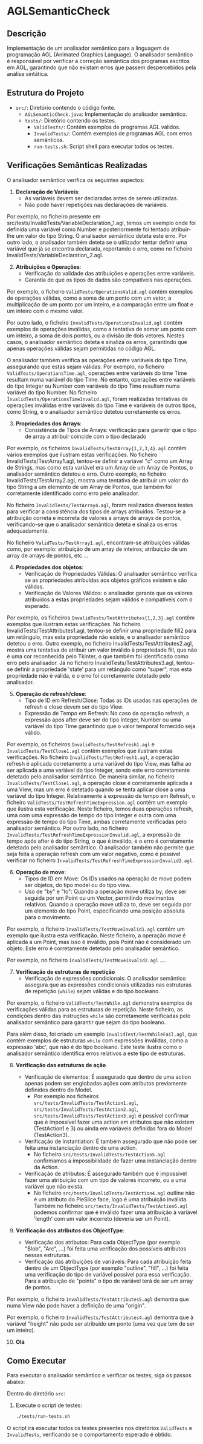 # AGLSemanticCheck

## Descrição

Implementação de um analisador semântico para a linguagem de programação AGL (Animated Graphics Language). O analisador semântico é responsável por verificar a correção semântica dos programas escritos em AGL, garantindo que não existam erros que passem despercebidos pela análise sintática.

## Estrutura do Projeto

- `src/`: Diretório contendo o código fonte.
  - `AGLSemanticCheck.java`: Implementação do analisador semântico.
  - `tests/`: Diretório contendo os testes.
    - `ValidTests/`: Contém exemplos de programas AGL válidos.
    - `InvalidTests/`: Contém exemplos de programas AGL com erros semânticos.
    - `run-tests.sh`: Script shell para executar todos os testes.

## Verificações Semânticas Realizadas

O analisador semântico verifica os seguintes aspectos:

1. **Declaração de Variáveis**:
   - As variáveis devem ser declaradas antes de serem utilizadas.
   - Não pode haver repetições nas declarações de variáveis.

Por exemplo, no ficheiro presente em src/tests/InvalidTests/VariableDeclaration_1.agl, temos um exemplo onde foi definida uma variável como Number e posteriormente foi tentado atribuir-lhe um valor do tipo String. O analisador semântico deteta este erro. Por outro lado, o analisador também deteta se o utilizador tentar definir uma variável que já se encontra declarada, reportando o erro, como no ficheiro InvalidTests/VariableDeclaration_2.agl.

2. **Atribuições e Operações**:
   - Verificação da validade das atribuições e operações entre variáveis.
   - Garantia de que os tipos de dados são compatíveis nas operações.

Por exemplo, o ficheiro `ValidTests/OperationsValid.agl` contém exemplos de operações válidas, como a soma de um ponto com um vetor, a multiplicação de um ponto por um inteiro, e a comparação entre um float e um inteiro com o mesmo valor.

Por outro lado, o ficheiro `InvalidTests/OperationsInvalid.agl` contém exemplos de operações inválidas, como a tentativa de somar um ponto com um inteiro, a soma de dois pontos, ou a divisão de dois vetores. Nestes casos, o analisador semântico deteta e sinaliza os erros, garantindo que apenas operações válidas sejam permitidas no código AGL.

O analisador também verifica as operações entre variáveis do tipo Time, assegurando que estas sejam válidas. Por exemplo, no ficheiro `ValidTests/OperationsTime.agl`, operações entre variáveis do time Time resultam numa variável do tipo Time. No entanto, operações entre variáveis do tipo Integer ou Number com variáveis do tipo Time resultam numa variável do tipo Number. No ficheiro `ÌnvalidTests/OperationsTimeInvalid.agl`, foram realizadas tentativas de operações inválidas entre variáveis do tipo Time e variáveis de outros tipos, como String, e o analisador semântico detetou corretamente os erros.


3. **Propriedades dos Arrays**:
    - Consistência de Tipos de Arrays: verificação para garantir que o tipo de array a atribuir coincide com o tipo declarado

Por exemplo, os ficheiros `InvalidTests/TestArray{1,2,3,4}.agl` contêm vários exemplos que ilustram estas verificações. No ficheiro InvalidTests/TestArray1.agl, tentou-se definir a variável "c" como um Array de Strings, mas como esta variável era um Array de um Array de Pontos, o analisador semântico detetou o erro. Outro exemplo, no ficheiro InvalidTests/TestArray2.agl, mostra uma tentativa de atribuir um valor do tipo String a um elemento de um Array de Pontos, que também foi corretamente identificado como erro pelo analisador.

No ficheiro `InvalidTests/TestArray4.agl`, foram realizados diversos testes para verificar a consistência dos tipos de arrays atribuídos. Testou-se a atribuição correta e incorreta de valores a arrays de arrays de pontos, verificando-se que o analisador semântico deteta e sinaliza os erros adequadamente.

No ficheiro `ValidTests/TestArray1.agl`, encontram-se atribuições válidas como, por exemplo: atribuição de um array de inteiros; atribuição de um array de arrays de pontos, etc ...

4. **Propriedades dos objetos**:
   - Verificação de Propriedades Válidas: O analisador semântico verifica se as propriedades atribuídas aos objetos gráficos existem e são válidas.
   - Verificação de Valores Válidos: o analisador garante que os valores atribuídos a estas propriedades sejam válidos e compatíveis com o esperado.

Por exemplo, os ficheiros `InvalidTests/TestAttributes{1,2,3}.agl` contêm exemplos que ilustram estas verificações. 
No ficheiro InvalidTests/TestAttributes1.agl, tentou-se definir uma propriedade fill2 para um retângulo, mas esta propriedade não existe, e o analisador semântico detetou o erro. 
Outro exemplo, no ficheiro InvalidTests/TestAttributes2.agl, mostra uma tentativa de atribuir um valor inválido à propriedade fill, que não é uma cor reconhecida pelo Tkinter, o que também foi identificado como erro pelo analisador. 
Já no ficheiro InvalidTests/TestAttributes3.agl, tentou-se definir a propriedade 'state' para um retângulo como "super", mas esta propriedade não é válida, e o erro foi corretamente detetado pelo analisador.

5. **Operação de refresh/close**:
   - Tipo de ID em Refresh/Close: Todas as IDs usadas nas operações de refresh e close devem ser do tipo View.
   - Expressão de Tempo em Refresh: No caso da operação refresh, a expressão após after deve ser do tipo Integer, Number ou uma variável do tipo Time garantindo que o valor temporal fornecido seja válido.

Por exemplo, os ficheiros `InvalidTests/TestRefresh1.agl` e `InvalidTests/TestClose1.agl` contêm exemplos que ilustram estas verificações. No ficheiro `InvalidTests/TestRefresh1.agl`, a operação refresh é aplicada corretamente a uma variável do tipo View, mas falha ao ser aplicada a uma variável do tipo Integer, sendo este erro corretamente detetado pelo analisador semântico. De maneira similar, no ficheiro `InvalidTests/TestClose1.agl`, a operação close é corretamente aplicada a uma View, mas um erro é detetado quando se tenta aplicar close a uma variável do tipo Integer.
Relativamente à expressão de tempo em Refresh, o ficheiro `ValidTests/TestRefreshTimeExpression.agl` contém um exemplo que ilustra esta verificação. Neste ficheiro, temos duas operações refresh, uma com uma expressão de tempo do tipo Integer e outra com uma expressão de tempo do tipo Time, ambas corretamente verificadas pelo analisador semântico.
Por outro lado, no ficheiro `InvalidTests/TestRefreshTimeExpressionInvalid.agl`, a expressão de tempo após after é do tipo String, o que é inválido, e o erro é corretamente detetado pelo analisador semântico. O analisador também não permite que seja feita a operação refresh com um valor negativo, como é possível verificar no ficheiro `InvalidTests/TestRefreshTimeExpressionInvalid2.agl`.


6. **Operação de move**:
   - Tipos de ID em Move: Os IDs usados na operação de move podem ser objetos, do tipo model ou do tipo view.
   - Uso de "by" e "to": Quando a operação move utiliza by, deve ser seguida por um Point ou um Vector, permitindo movimentos relativos. Quando a operação move utiliza to, deve ser seguida por um elemento do tipo Point, especificando uma posição absoluta para o movimento.

Por exemplo, o ficheiro `InvalidTests/TestMoveInvalid1.agl` contém um exemplo que ilustra esta verificação. Neste ficheiro, a operação move é aplicada a um Point, mas isso é inválido, pois Point não é considerado um objeto. Este erro é corretamente detetado pelo analisador semântico.

Por exemplo, no ficheiro `InvalidTests/TestMoveInvalid2.agl` ....


7. **Verificação de estruturas de repetição**
   - Verificação de expressões condicionais: O analisador semântico assegura que as expressões condicionais utilizadas nas estruturas de repetição (`while`) sejam válidas e do tipo booleano.

Por exemplo, o ficheiro `ValidTests/TestWhile.agl` demonstra exemplos de verificações válidas para as estruturas de repetição. Neste ficheiro, as condições dentro das instruções `while` são corretamente verificadas pelo analisador semântico para garantir que sejam do tipo booleano.

Para além disso, foi criado um exemplo `InvalidTest/TestWhileFail.agl`, que contém exemplos de estruturas `while` com expressões inválidas, como a expressão 'abc', que não é do tipo booleano. Este teste ilustra como o analisador semântico identifica erros relativos a este tipo de estruturas.


8. **Verificação das estruturas de ação**
   - Verificação de elementos: É assegurado que dentro de uma action apenas podem ser englobadas ações com atributos previamente definidos dentro do Model.
      - Por exemplo nos ficheiros `src/tests/InvalidTests/TestAction1.agl`, `src/tests/InvalidTests/TestAction2.agl`, `src/tests/InvalidTests/TestAction3.agl` é possível confirmar que é impossível fazer uma action em atributos que não existem (TestAction1 e 3) ou ainda em variáveis definidas fora do Model (TestAction3).
   - Verificação de Instantiation: É também assegurado que não pode ser feita uma instanciação dentro de uma action.
      - No ficheiro `src/tests/InvalidTests/TestAction5.agl` confirmamos a impossibilidade de fazer uma instanciação dentro da Action.
   - Verificação de atributos: É assegurado também que é impossível fazer uma atribuição com um tipo de valores incorreto, ou a uma variável que não exista.
      - No ficheiro `src/tests/InvalidTests/TestAction4.agl` outline não é um atributo do PieSlice face, logo é uma atribuição inválida. Também no ficheiro `src/tests/InvalidTests/TestAction6.agl` podemos confirmar que é inválido fazer uma atribuição à variável 'length' com um valor incorreto (deveria ser um Point).


9. **Verificação dos atributos dos ObjectType**:
   - Verificação dos atributos: Para cada ObjectType (por exemplo "Blob", "Arc", ...) foi feita uma verificação dos possíveis atributos nessas estruturas.
   - Verificação das atribuições de variáveis: Para cada atribuição feita dentro de um ObjectType (por exemplo "outline", "fill", ...) foi feita uma verificação do tipo de variável possível para essa verificação. Para a atribuição de "points" o tipo de variável terá de ser um array de pontos.

Por exemplo, o ficheiro `InvalidTests/TestAttributes5.agl` demontra que numa View não pode haver a definição de uma "origin".

Por exemplo, o ficheiro `InvalidTests/TestAttributes4.agl` demontra que à variável "height" não pode ser atribuido um ponto (uma vez que tem de ser um inteiro).


10. **Olá**

## Como Executar

Para executar o analisador semântico e verificar os testes, siga os passos abaixo:

Dentro do diretório `src`: 

1. Execute o script de testes:
   ```sh
   ./tests/run-tests.sh
   ```

O script irá executar todos os testes presentes nos diretórios `ValidTests` e `InvalidTests`, verificando se o comportamento esperado é obtido.

